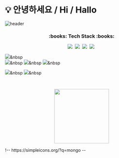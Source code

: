 # 💡 안녕하세요 / Hi / Hallo 

![header](https://capsule-render.vercel.app/api?type=waving&color=gradient&height=300&section=header&text=Hyewon%20Lee&fontSize=90)

<h3 align="center">:books: Tech Stack :books:</h3> <p align="center">
<img src="https://img.shields.io/badge/Javascript-ffb13b?style=flat-square&logo=javascript&logoColor=white"/></a>&nbsp
<img src="https://img.shields.io/badge/HTML-E34F26?style=flat-square&logo=html5&logoColor=white"/></a>&nbsp
<img src="https://img.shields.io/badge/CSS-1572B6?style=flat-square&logo=css3&logoColor=white"/></a>&nbsp
<img src="https://img.shields.io/badge/Java-007396?style=flat-square&logo=Java&logoColor=white"/></a>&nbsp
<br>

<img src="https://img.shields.io/badge/Spring Boot-6DB33F?style=flat-square&logo=springboot&logoColor=white"/></a>&nbsp
<br>
<img src="https://img.shields.io/badge/PostCSS-DD3A0A?style=flat-square&logo=postCSS&logoColor=white"/></a>&nbsp
<img src="https://img.shields.io/badge/sass-CC6699?style=flat-square&logo=sass&logoColor=white"/></a>&nbsp
<img src="https://img.shields.io/badge/styledcomponents-DB7093?style=flat-square&logo=styledcomponents&logoColor=white"/></a>&nbsp
<br>
<!-- <img src="https://img.shields.io/badge/Git-F05032?style=flat-square&logo=git&logoColor=white"/></a>&nbsp
<img src="https://img.shields.io/badge/GitHub-181717?style=flat-square&logo=github&logoColor=white"/></a>&nbsp
<br> -->

<img src="https://img.shields.io/badge/postman-FF6C37?style=flat-square&logo=postman&logoColor=white"/></a>&nbsp
<img src="https://img.shields.io/badge/mongoDB-47A248?style=flat-square&logo=mongodb&logoColor=white"/></a>&nbsp

</p>
 <br> <p align="center">
<a href="https://github.com/asterlee0315"><img align="center" style="height:180px" src="https://github-readme-stats.vercel.app/api/top-langs/?username=asterlee0315&layout=compact&theme=nord&hide_border=true" /></a>
<!-- <a href="https://github.com/elsa-kim"><img align="center" style="height:180px" src="https://github-readme-stats.vercel.app/api?username=elsa-kim&show_icons=true&include_all_commits=true&theme=nord&hide_border=true" alt="SOKURI's github stats" /></a> -->
</p>
!--
https://simpleicons.org/?q=mongo
--

